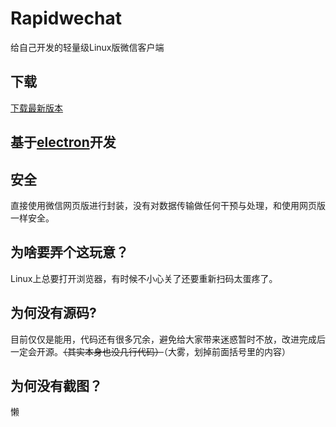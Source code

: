 # Rapidwechat
给自己开发的轻量级Linux版微信客户端
## 下载
[下载最新版本]
## 基于[electron]开发
## 安全
直接使用微信网页版进行封装，没有对数据传输做任何干预与处理，和使用网页版一样安全。
## 为啥要弄个这玩意？
Linux上总要打开浏览器，有时候不小心关了还要重新扫码太蛋疼了。
## 为何没有源码?
目前仅仅是能用，代码还有很多冗余，避免给大家带来迷惑暂时不放，改进完成后一定会开源。~~（其实本身也没几行代码）~~（大雾，划掉前面括号里的内容）
## 为何没有截图？
懒







[下载最新版本]:  https://github.com/iBeiKeCyn/rapidwechat/releases
[electron]: https://github.com/electron/electron
